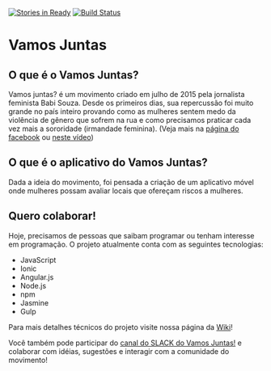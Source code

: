 [![Stories in Ready](https://badge.waffle.io/VamosJuntas/vamosjuntas.png?label=ready&title=Ready)](https://waffle.io/VamosJuntas/vamosjuntas)
[![Build Status](https://travis-ci.org/VamosJuntas/vamosjuntas.svg?branch=master)](https://travis-ci.org/VamosJuntas/vamosjuntas)

# Vamos Juntas

## O que é o Vamos Juntas?
Vamos juntas? é um movimento criado em julho de 2015 pela jornalista feminista Babi Souza. Desde os primeiros dias, sua repercussão foi muito grande no país inteiro provando como as mulheres sentem medo da violência de gênero que sofrem na rua e como precisamos praticar cada vez mais a sororidade (irmandade feminina).
(Veja mais na [página do facebook](https://www.facebook.com/pg/movimentovamosjuntas/) ou [neste vídeo](https://www.youtube.com/watch?v=7sRJ9LrWgck))

## O que é o aplicativo do Vamos Juntas?
Dada a ideia do movimento, foi pensada a criação de um aplicativo móvel onde mulheres possam avaliar locais que ofereçam riscos a mulheres.

## Quero colaborar!
Hoje, precisamos de pessoas que saibam programar ou tenham interesse em programação. O projeto atualmente conta com as seguintes tecnologias:
* JavaScript
* Ionic
* Angular.js
* Node.js
* npm
* Jasmine
* Gulp

Para mais detalhes técnicos do projeto visite nossa página da [Wiki](https://github.com/VamosJuntas/vamosjuntas/wiki)!

Você também pode participar do [canal do SLACK do Vamos Juntas!](https://join.slack.com/vamosjuntas/shared_invite/MjExMzc2Njg2MDg0LTE0OTk4MDU1NTYtZGQ4YmJlMGYzNg) e colaborar com idéias, sugestões e interagir com a comunidade do movimento!
